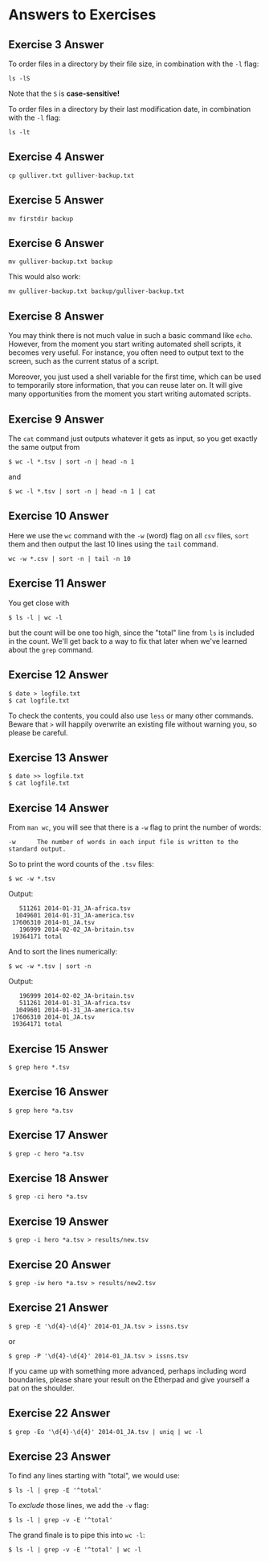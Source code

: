 # Answers to Exercises

## Exercise 3 Answer
To order files in a directory by their file size, in combination with the `-l` flag:
~~~
ls -lS
~~~
Note that the `S` is **case-sensitive!**

To order files in a directory by their last modification date, in combination with the `-l` flag:
~~~
ls -lt
~~~

## Exercise 4 Answer
~~~
cp gulliver.txt gulliver-backup.txt
~~~

## Exercise 5 Answer
~~~
mv firstdir backup
~~~

## Exercise 6 Answer
~~~
mv gulliver-backup.txt backup
~~~
This would also work:
~~~
mv gulliver-backup.txt backup/gulliver-backup.txt
~~~

## Exercise 8 Answer
You may think there is not much value in such a basic command like `echo`. However, from the moment you start writing automated shell scripts, it becomes very useful. For instance, you often need to output text to the screen, such as the current status of a script.

Moreover, you just used a shell variable for the first time, which can be used to temporarily store information, that you can reuse later on. It will give many opportunities from the moment you start writing automated scripts.

## Exercise 9 Answer
The `cat` command just outputs whatever it gets as input, so you get exactly
the same output from

~~~
$ wc -l *.tsv | sort -n | head -n 1
~~~
and
~~~
$ wc -l *.tsv | sort -n | head -n 1 | cat
~~~

## Exercise 10 Answer
Here we use the `wc` command with the `-w` (word) flag on all `csv` files, `sort` them and then output the last 10 lines using the `tail` command.
~~~
wc -w *.csv | sort -n | tail -n 10
~~~

## Exercise 11 Answer
You get close with
~~~
$ ls -l | wc -l
~~~
but the count will be one too high, since the "total" line from `ls`
is included in the count. We'll get back to a way to fix that later
when we've learned about the `grep` command.

## Exercise 12 Answer
~~~
$ date > logfile.txt
$ cat logfile.txt
~~~
To check the contents, you could also use `less` or many other commands.
Beware that `>` will happily overwrite an existing file without warning you,
so please be careful.

## Exercise 13 Answer
~~~
$ date >> logfile.txt
$ cat logfile.txt
~~~

## Exercise 14 Answer
From `man wc`, you will see that there is a `-w` flag to print the number of words:
~~~
-w      The number of words in each input file is written to the standard output.
~~~
So to print the word counts of the `.tsv` files:
~~~
$ wc -w *.tsv
~~~
Output:
~~~
   511261 2014-01-31_JA-africa.tsv
  1049601 2014-01-31_JA-america.tsv
 17606310 2014-01_JA.tsv
   196999 2014-02-02_JA-britain.tsv
 19364171 total
~~~
And to sort the lines numerically:
~~~
$ wc -w *.tsv | sort -n
~~~
Output:
~~~
   196999 2014-02-02_JA-britain.tsv
   511261 2014-01-31_JA-africa.tsv
  1049601 2014-01-31_JA-america.tsv
 17606310 2014-01_JA.tsv
 19364171 total
~~~

## Exercise 15 Answer
~~~
$ grep hero *.tsv
~~~

## Exercise 16 Answer
~~~
$ grep hero *a.tsv
~~~

## Exercise 17 Answer
~~~
$ grep -c hero *a.tsv
~~~

## Exercise 18 Answer
~~~
$ grep -ci hero *a.tsv
~~~

## Exercise 19 Answer
~~~
$ grep -i hero *a.tsv > results/new.tsv
~~~

## Exercise 20 Answer
~~~
$ grep -iw hero *a.tsv > results/new2.tsv
~~~

## Exercise 21 Answer
~~~
$ grep -E '\d{4}-\d{4}' 2014-01_JA.tsv > issns.tsv
~~~
or
~~~
$ grep -P '\d{4}-\d{4}' 2014-01_JA.tsv > issns.tsv
~~~
If you came up with something more advanced, perhaps including word boundaries,
please share your result on the Etherpad and give yourself a pat on the shoulder.

## Exercise 22 Answer
~~~
$ grep -Eo '\d{4}-\d{4}' 2014-01_JA.tsv | uniq | wc -l
~~~

## Exercise 23 Answer
To find any lines starting with "total", we would use:
~~~
$ ls -l | grep -E '^total'
~~~
To *exclude* those lines, we add the `-v` flag:
~~~
$ ls -l | grep -v -E '^total'
~~~
The grand finale is to pipe this into `wc -l`:
~~~
$ ls -l | grep -v -E '^total' | wc -l
~~~
